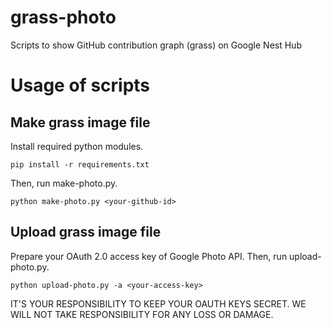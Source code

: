 # grass-photo
Scripts to show GitHub contribution graph (grass) on Google Nest Hub

# Usage of scripts

## Make grass image file
Install required python modules.
```
pip install -r requirements.txt
```
Then, run make-photo.py.
```
python make-photo.py <your-github-id>
```

## Upload grass image file
Prepare your OAuth 2.0 access key of Google Photo API.
Then, run upload-photo.py.
```
python upload-photo.py -a <your-access-key>
```

IT'S YOUR RESPONSIBILITY TO KEEP YOUR OAUTH KEYS SECRET.
WE WILL NOT TAKE RESPONSIBILITY FOR ANY LOSS OR DAMAGE.

